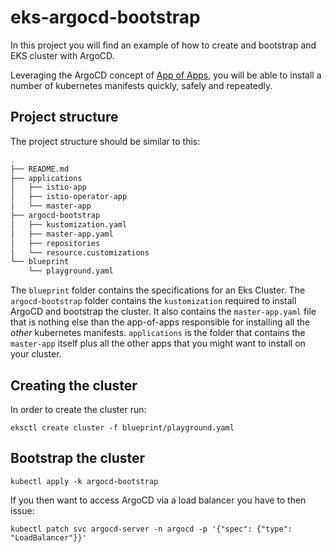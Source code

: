 # eks-argocd-bootstrap

In this project you will find an example of how to create and bootstrap and EKS cluster with ArgoCD.

Leveraging the ArgoCD concept of [App of Apps](https://argoproj.github.io/argo-cd/operator-manual/declarative-setup/#app-of-apps),
you will be able to install a number of kubernetes manifests quickly, safely and repeatedly.

## Project structure

The project structure should be similar to this:

```bash
.
├── README.md
├── applications
│   ├── istio-app
│   ├── istio-operator-app
│   └── master-app
├── argocd-bootstrap
│   ├── kustomization.yaml
│   ├── master-app.yaml
│   ├── repositories
│   └── resource.customizations
└── blueprint
    └── playground.yaml
``` 

The `blueprint` folder contains the specifications for an Eks Cluster.
The `argocd-bootstrap` folder contains the `kustomization` required to install ArgoCD and bootstrap the cluster. It also
contains the `master-app.yaml` file that is nothing else than the app-of-apps responsible for installing all the _other_ kubernetes manifests.
`applications` is the folder that contains the `master-app` itself plus all the other apps that you might want to install on your cluster.

## Creating the cluster

In order to create the cluster run:

`eksctl create cluster -f blueprint/playground.yaml`

## Bootstrap the cluster

`kubectl apply -k argocd-bootstrap`

If you then want to access ArgoCD via a load balancer you have to then issue:

`kubectl patch svc argocd-server -n argocd -p '{"spec": {"type": "LoadBalancer"}}'`
